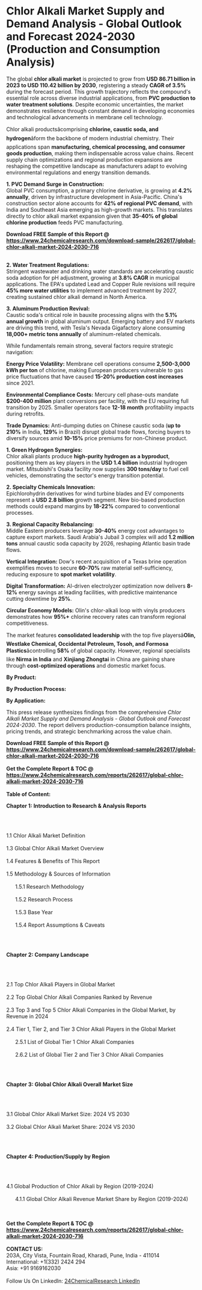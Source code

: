 <h1>Chlor Alkali Market Supply and Demand Analysis - Global Outlook and Forecast 2024-2030 (Production and Consumption Analysis)</h1><p>The global <strong>chlor alkali market</strong> is projected to grow from <strong>USD 86.71 billion in 2023 to USD 110.42 billion by 2030</strong>, registering a steady <strong>CAGR of 3.5%</strong> during the forecast period. This growth trajectory reflects the compound's essential role across diverse industrial applications, from <strong>PVC production to water treatment solutions</strong>. Despite economic uncertainties, the market demonstrates resilience through constant demand in developing economies and technological advancements in membrane cell technology.</p><p>Chlor alkali productsâcomprising <strong>chlorine, caustic soda, and hydrogen</strong>âform the backbone of modern industrial chemistry. Their applications span <strong>manufacturing, chemical processing, and consumer goods production</strong>, making them indispensable across value chains. Recent supply chain optimizations and regional production expansions are reshaping the competitive landscape as manufacturers adapt to evolving environmental regulations and energy transition demands.</p><p><strong>1. PVC Demand Surge in Construction:</strong><br>
Global PVC consumption, a primary chlorine derivative, is growing at <strong>4.2% annually</strong>, driven by infrastructure development in Asia-Pacific. China's construction sector alone accounts for <strong>42% of regional PVC demand</strong>, with India and Southeast Asia emerging as high-growth markets. This translates directly to chlor alkali market expansion given that <strong>35-40% of global chlorine production</strong> feeds PVC manufacturing.</p><div><b>Download FREE Sample of this Report @ 
            <a href="https://www.24chemicalresearch.com/download-sample/262617/global-chlor-alkali-market-2024-2030-716">
            https://www.24chemicalresearch.com/download-sample/262617/global-chlor-alkali-market-2024-2030-716</a></b></div><br><p><strong>2. Water Treatment Regulations:</strong><br>
Stringent wastewater and drinking water standards are accelerating caustic soda adoption for pH adjustment, growing at <strong>3.8% CAGR</strong> in municipal applications. The EPA's updated Lead and Copper Rule revisions will require <strong>45% more water utilities</strong> to implement advanced treatment by 2027, creating sustained chlor alkali demand in North America.</p><p><strong>3. Aluminum Production Revival:</strong><br>
Caustic soda's critical role in bauxite processing aligns with the <strong>5.1% annual growth</strong> in global aluminum output. Emerging battery and EV markets are driving this trend, with Tesla's Nevada Gigafactory alone consuming <strong>18,000+ metric tons annually</strong> of aluminum-related chemicals.</p><p>While fundamentals remain strong, several factors require strategic navigation:</p><p><strong>Energy Price Volatility:</strong> Membrane cell operations consume <strong>2,500-3,000 kWh per ton</strong> of chlorine, making European producers vulnerable to gas price fluctuations that have caused <strong>15-20% production cost increases</strong> since 2021.</p><p><strong>Environmental Compliance Costs:</strong> Mercury cell phase-outs mandate <strong>$200-400 million</strong> plant conversions per facility, with the EU requiring full transition by 2025. Smaller operators face <strong>12-18 month</strong> profitability impacts during retrofits.</p><p><strong>Trade Dynamics:</strong> Anti-dumping duties on Chinese caustic soda (<strong>up to 210%</strong> in India, <strong>129%</strong> in Brazil) disrupt global trade flows, forcing buyers to diversify sources amid <strong>10-15%</strong> price premiums for non-Chinese product.</p><p><strong>1. Green Hydrogen Synergies:</strong><br>
Chlor alkali plants produce <strong>high-purity hydrogen as a byproduct</strong>, positioning them as key players in the <strong>USD 1.4 billion</strong> industrial hydrogen market. Mitsubishi's Osaka facility now supplies <strong>300 tons/day</strong> to fuel cell vehicles, demonstrating the sector's energy transition potential.</p><p><strong>2. Specialty Chemicals Innovation:</strong><br>
Epichlorohydrin derivatives for wind turbine blades and EV components represent a <strong>USD 2.8 billion</strong> growth segment. New bio-based production methods could expand margins by <strong>18-22%</strong> compared to conventional processes.</p><p><strong>3. Regional Capacity Rebalancing:</strong><br>
Middle Eastern producers leverage <strong>30-40%</strong> energy cost advantages to capture export markets. Saudi Arabia's Jubail 3 complex will add <strong>1.2 million tons</strong> annual caustic soda capacity by 2026, reshaping Atlantic basin trade flows.</p><p><strong>Vertical Integration:</strong> Dow's recent acquisition of a Texas brine operation exemplifies moves to secure <strong>60-70%</strong> raw material self-sufficiency, reducing exposure to <strong>spot market volatility</strong>.</p><p><strong>Digital Transformation:</strong> AI-driven electrolyzer optimization now delivers <strong>8-12%</strong> energy savings at leading facilities, with predictive maintenance cutting downtime by <strong>25%</strong>.</p><p><strong>Circular Economy Models:</strong> Olin's chlor-alkali loop with vinyls producers demonstrates how <strong>95%+</strong> chlorine recovery rates can transform regional competitiveness.</p><p>The market features <strong>consolidated leadership</strong> with the top five playersâ<strong>Olin, Westlake Chemical, Occidental Petroleum, Tosoh, and Formosa Plastics</strong>âcontrolling <strong>58%</strong> of global capacity. However, regional specialists like <strong>Nirma in India</strong> and <strong>Xinjiang Zhongtai</strong> in China are gaining share through <strong>cost-optimized operations</strong> and domestic market focus.</p><p><strong>By Product:</strong>
        </p><p><strong>By Production Process:</strong>
        </p><p><strong>By Application:</strong>
        </p><p>This press release synthesizes findings from the comprehensive <em>Chlor Alkali Market Supply and Demand Analysis - Global Outlook and Forecast 2024-2030</em>. The report delivers production-consumption balance insights, pricing trends, and strategic benchmarking across the value chain.</p><div><b>Download FREE Sample of this Report @ 
            <a href="https://www.24chemicalresearch.com/download-sample/262617/global-chlor-alkali-market-2024-2030-716">
            https://www.24chemicalresearch.com/download-sample/262617/global-chlor-alkali-market-2024-2030-716</a></b></div><br><div><b>Get the Complete Report & TOC @ 
            <a href="https://www.24chemicalresearch.com/reports/262617/global-chlor-alkali-market-2024-2030-716">
            https://www.24chemicalresearch.com/reports/262617/global-chlor-alkali-market-2024-2030-716</a></b></div><br>
            <b>Table of Content:</b><p><p><strong>Chapter 1: Introduction to Research &amp; Analysis Reports</strong></p><br />
<br />
<p>1.1 Chlor Alkali Market Definition<br /><br />
1.3 Global Chlor Alkali Market Overview<br /><br />
1.4 Features &amp; Benefits of This Report<br /><br />
1.5 Methodology &amp; Sources of Information<br /><br />
&nbsp;&nbsp;&nbsp;&nbsp;&nbsp; 1.5.1 Research Methodology<br /><br />
&nbsp;&nbsp;&nbsp;&nbsp;&nbsp; 1.5.2 Research Process<br /><br />
&nbsp;&nbsp;&nbsp;&nbsp;&nbsp; 1.5.3 Base Year<br /><br />
&nbsp;&nbsp;&nbsp;&nbsp;&nbsp; 1.5.4 Report Assumptions &amp; Caveats</p><br />
<br />
<p><strong>Chapter 2: Company Landscape</strong></p><br />
<br />
<p>2.1 Top Chlor Alkali Players in Global Market<br /><br />
2.2 Top Global Chlor Alkali Companies Ranked by Revenue<br /><br />
2.3 Top 3 and Top 5 Chlor Alkali Companies in the Global Market, by Revenue in 2024<br /><br />
2.4 Tier 1, Tier 2, and Tier 3 Chlor Alkali Players in the Global Market<br /><br />
&nbsp;&nbsp;&nbsp;&nbsp;&nbsp; 2.5.1 List of Global Tier 1 Chlor Alkali Companies<br /><br />
&nbsp;&nbsp;&nbsp;&nbsp;&nbsp; 2.6.2 List of Global Tier 2 and Tier 3 Chlor Alkali Companies</p><br />
<br />
<p><strong>Chapter 3: Global Chlor Alkali Overall Market Size</strong></p><br />
<br />
<p>3.1 Global Chlor Alkali Market Size: 2024 VS 2030<br /><br />
3.2 Global Chlor Alkali Market Share: 2024 VS 2030</p><br />
<br />
<p><strong>Chapter 4: Production/Supply by Region</strong></p><br />
<br />
<p>4.1 Global Production of Chlor Alkali by Region (2019-2024)<br /><br />
&nbsp;&nbsp;&nbsp;&nbsp;&nbsp; 4.1.1 Global Chlor Alkali Revenue Market Share by Region (2019-2024)<br /><br />
&nbsp;&nbsp;&nbsp;</p><div><b>Get the Complete Report & TOC @ 
            <a href="https://www.24chemicalresearch.com/reports/262617/global-chlor-alkali-market-2024-2030-716">
            https://www.24chemicalresearch.com/reports/262617/global-chlor-alkali-market-2024-2030-716</a></b></div><br><b>CONTACT US:</b><br>
            203A, City Vista, Fountain Road, Kharadi, Pune, India - 411014<br>
            International: +1(332) 2424 294<br>
            Asia: +91 9169162030 <br><br>
            Follow Us On LinkedIn: <a href="https://www.linkedin.com/company/24chemicalresearch/">24ChemicalResearch LinkedIn</a>